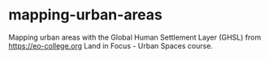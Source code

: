 # mapping-urban-areas
Mapping urban areas with the Global Human Settlement Layer (GHSL)
from https://eo-college.org Land in Focus - Urban Spaces course.
